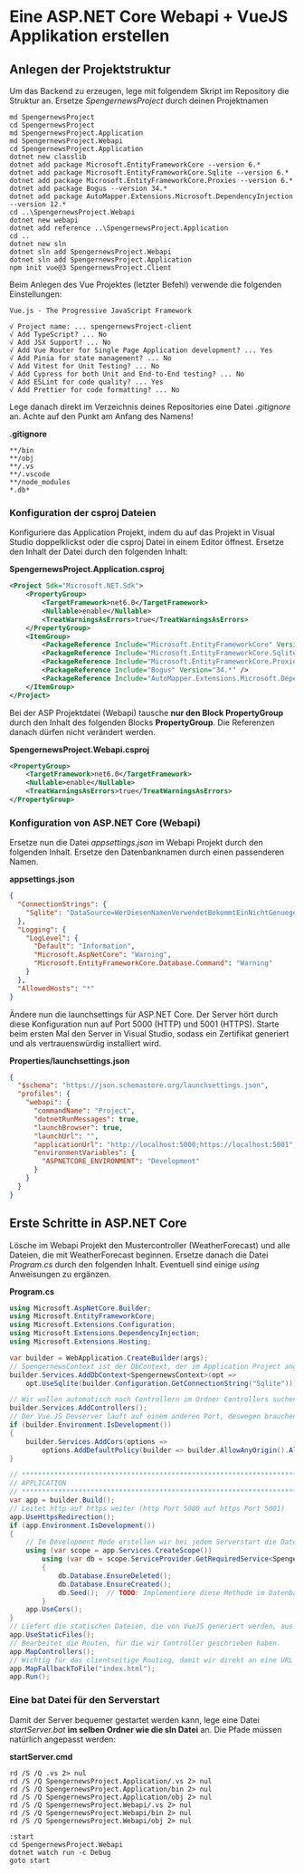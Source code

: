 # Eine ASP.NET Core Webapi + VueJS Applikation erstellen

## Anlegen der Projektstruktur

Um das Backend zu erzeugen, lege mit folgendem Skript im Repository die Struktur an. Ersetze
*SpengernewsProject* durch deinen Projektnamen

```
md SpengernewsProject
cd SpengernewsProject
md SpengernewsProject.Application
md SpengernewsProject.Webapi
cd SpengernewsProject.Application
dotnet new classlib
dotnet add package Microsoft.EntityFrameworkCore --version 6.*
dotnet add package Microsoft.EntityFrameworkCore.Sqlite --version 6.*
dotnet add package Microsoft.EntityFrameworkCore.Proxies --version 6.*
dotnet add package Bogus --version 34.*
dotnet add package AutoMapper.Extensions.Microsoft.DependencyInjection --version 12.*
cd ..\SpengernewsProject.Webapi
dotnet new webapi
dotnet add reference ..\SpengernewsProject.Application
cd ..
dotnet new sln
dotnet sln add SpengernewsProject.Webapi
dotnet sln add SpengernewsProject.Application
npm init vue@3 SpengernewsProject.Client
```

Beim Anlegen des Vue Projektes (letzter Befehl) verwende die folgenden Einstellungen:

```
Vue.js - The Progressive JavaScript Framework

√ Project name: ... spengernewsProject-client
√ Add TypeScript? ... No
√ Add JSX Support? ... No
√ Add Vue Router for Single Page Application development? ... Yes
√ Add Pinia for state management? ... No
√ Add Vitest for Unit Testing? ... No
√ Add Cypress for both Unit and End-to-End testing? ... No
√ Add ESLint for code quality? ... Yes
√ Add Prettier for code formatting? ... No
```

Lege danach direkt im Verzeichnis deines Repositories eine Datei *.gitignore* an. Achte auf den
Punkt am Anfang des Namens!

**.gitignore**
```
**/bin
**/obj
**/.vs
**/.vscode
**/node_modules
*.db*
```

### Konfiguration der csproj Dateien

Konfiguriere das Application Projekt, indem du auf das Projekt in Visual Studio doppelklickst oder
die csproj Datei in einem Editor öffnest. Ersetze den Inhalt der Datei durch den folgenden Inhalt:

**SpengernewsProject.Application.csproj**
```xml
<Project Sdk="Microsoft.NET.Sdk">
	<PropertyGroup>
		<TargetFramework>net6.0</TargetFramework>
		<Nullable>enable</Nullable>
		<TreatWarningsAsErrors>true</TreatWarningsAsErrors>
	</PropertyGroup>
	<ItemGroup>
		<PackageReference Include="Microsoft.EntityFrameworkCore" Version="6.*" />
		<PackageReference Include="Microsoft.EntityFrameworkCore.Sqlite" Version="6.*" />
		<PackageReference Include="Microsoft.EntityFrameworkCore.Proxies" Version="6.*" />
		<PackageReference Include="Bogus" Version="34.*" />	
        <PackageReference Include="AutoMapper.Extensions.Microsoft.DependencyInjection" Version="12.*" />
	</ItemGroup>
</Project>
```

Bei der ASP Projektdatei (Webapi) tausche **nur den Block PropertyGroup** durch den Inhalt des folgenden
Blocks **PropertyGroup**. Die Referenzen danach dürfen nicht verändert werden.

**SpengernewsProject.Webapi.csproj**
```xml
<PropertyGroup>
    <TargetFramework>net6.0</TargetFramework>
    <Nullable>enable</Nullable>
    <TreatWarningsAsErrors>true</TreatWarningsAsErrors>
</PropertyGroup>
```

### Konfiguration von ASP.NET Core (Webapi)

Ersetze nun die Datei *appsettings.json* im Webapi Projekt durch den folgenden Inhalt. Ersetze
den Datenbanknamen durch einen passenderen Namen.

**appsettings.json**
```json
{
  "ConnectionStrings": {
    "Sqlite": "DataSource=WerDiesenNamenVerwendetBekommtEinNichtGenuegend.db"
  },
  "Logging": {
    "LogLevel": {
      "Default": "Information",
      "Microsoft.AspNetCore": "Warning",
      "Microsoft.EntityFrameworkCore.Database.Command": "Warning"
    }
  },
  "AllowedHosts": "*"
}
```

Ändere nun die launchsettings für ASP.NET Core. Der Server hört durch diese Konfiguration nun auf
Port 5000 (HTTP) und 5001 (HTTPS). Starte beim ersten Mal den Server in Visual Studio, sodass
ein Zertifikat generiert und als vertrauenswürdig installiert wird.

**Properties/launchsettings.json**
```json
{
  "$schema": "https://json.schemastore.org/launchsettings.json",
  "profiles": {
    "webapi": {
      "commandName": "Project",
      "dotnetRunMessages": true,
      "launchBrowser": true,
      "launchUrl": "",
      "applicationUrl": "http://localhost:5000;https://localhost:5001",
      "environmentVariables": {
        "ASPNETCORE_ENVIRONMENT": "Development"
      }
    }
  }
}

```

## Erste Schritte in ASP.NET Core

Lösche im Webapi Projekt den Mustercontroller (WeatherForecast) und alle Dateien, die mit
WeatherForecast beginnen. Ersetze danach die Datei *Program.cs* durch den folgenden Inhalt.
Eventuell sind einige *using* Anweisungen zu ergänzen.

**Program.cs**
```c#
using Microsoft.AspNetCore.Builder;
using Microsoft.EntityFrameworkCore;
using Microsoft.Extensions.Configuration;
using Microsoft.Extensions.DependencyInjection;
using Microsoft.Extensions.Hosting;

var builder = WebApplication.CreateBuilder(args);
// SpengernewsContext ist der DbContext, der im Application Project angelegt wurde.
builder.Services.AddDbContext<SpengernewsContext>(opt =>
    opt.UseSqlite(builder.Configuration.GetConnectionString("Sqlite")));

// Wir wollen automatisch nach Controllern im Ordner Controllers suchen.
builder.Services.AddControllers();
// Der Vue.JS Devserver läuft auf einem anderen Port, deswegen brauchen wir diese Konfiguration
if (builder.Environment.IsDevelopment())
{
    builder.Services.AddCors(options =>
        options.AddDefaultPolicy(builder => builder.AllowAnyOrigin().AllowAnyHeader().AllowAnyMethod()));
}

// *************************************************************************************************
// APPLICATION
// *************************************************************************************************
var app = builder.Build();
// Leitet http auf https weiter (http Port 5000 auf https Port 5001)
app.UseHttpsRedirection();
if (app.Environment.IsDevelopment())
{
    // Im Development Mode erstellen wir bei jedem Serverstart die Datenbank neu.
    using (var scope = app.Services.CreateScope())
        using (var db = scope.ServiceProvider.GetRequiredService<SpengernewsContext>())
        {
            db.Database.EnsureDeleted();
            db.Database.EnsureCreated();
            db.Seed();  // TODO: Implementiere diese Methode im Datenbankcontext.
        }
    app.UseCors();
}
// Liefert die statischen Dateien, die von VueJS generiert werden, aus.
app.UseStaticFiles();
// Bearbeitet die Routen, für die wir Controller geschrieben haben.
app.MapControllers();
// Wichtig für das clientseitige Routing, damit wir direkt an eine URL in der Client App steuern können.
app.MapFallbackToFile("index.html");
app.Run();

```

### Eine bat Datei für den Serverstart

Damit der Server bequemer gestartet werden kann, lege eine Datei *startServer.bat* **im selben
Ordner wie die sln Datei** an. Die Pfade müssen natürlich angepasst werden:

**startServer.cmd**
```
rd /S /Q .vs 2> nul
rd /S /Q SpengernewsProject.Application/.vs 2> nul
rd /S /Q SpengernewsProject.Application/bin 2> nul
rd /S /Q SpengernewsProject.Application/obj 2> nul
rd /S /Q SpengernewsProject.Webapi/.vs 2> nul
rd /S /Q SpengernewsProject.Webapi/bin 2> nul
rd /S /Q SpengernewsProject.Webapi/obj 2> nul

:start
cd SpengernewsProject.Webapi
dotnet watch run -c Debug
goto start
```
